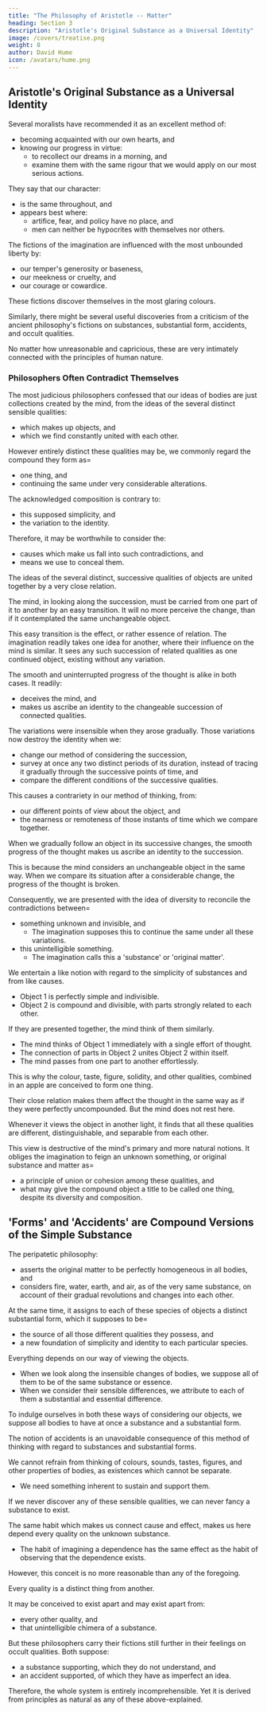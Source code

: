 ```yaml
---
title: "The Philosophy of Aristotle -- Matter"
heading: Section 3
description: "Aristotle's Original Substance as a Universal Identity"
image: /covers/treatise.png
weight: 8
author: David Hume
icon: /avatars/hume.png
---
```




## Aristotle's Original Substance as a Universal Identity

Several moralists have recommended it as an excellent method of:
- becoming acquainted with our own hearts, and
- knowing our progress in virtue:
  - to recollect our dreams in a morning, and
  - examine them with the same rigour that we would apply on our most serious actions.

They say that our character:
- is the same throughout, and
- appears best where:
  - artifice, fear, and policy have no place, and
  - men can neither be hypocrites with themselves nor others.

The fictions of the imagination are influenced with the most unbounded liberty by:
- our temper's generosity or baseness,
- our meekness or cruelty, and
- our courage or cowardice.

These fictions discover themselves in the most glaring colours.

Similarly, there might be several useful discoveries from a criticism of the ancient philosophy's fictions on substances, substantial form, accidents, and occult qualities.

No matter how unreasonable and capricious, these are very intimately connected with the principles of human nature.


### Philosophers Often Contradict Themselves

The most judicious philosophers confessed that our ideas of bodies are just collections created by the mind, from the ideas of the several distinct sensible qualities:
- which makes up objects, and
- which we find constantly united with each other.

However entirely distinct these qualities may be, we commonly regard the compound they form as= 
- one thing, and
- continuing the same under very considerable alterations.

The acknowledged composition is contrary to:
- this supposed simplicity, and
- the variation to the identity.

Therefore, it may be worthwhile to consider the: 
- causes which make us fall into such contradictions, and
- means we use to conceal them.

The ideas of the several distinct, successive qualities of objects are united together by a very close relation.

The mind, in looking along the succession, must be carried from one part of it to another by an easy transition. It will no more perceive the change, than if it contemplated the same unchangeable object.

This easy transition is the effect, or rather essence of relation. The imagination readily takes one idea for another, where their influence on the mind is similar. It sees any such succession of related qualities as one continued object, existing without any variation.

The smooth and uninterrupted progress of the thought is alike in both cases. It readily:
- deceives the mind, and
- makes us ascribe an identity to the changeable succession of connected qualities.

The variations were insensible when they arose gradually. Those variations now destroy the identity when we:
- change our method of considering the succession,
- survey at once any two distinct periods of its duration, instead of tracing it gradually through the successive points of time, and
- compare the different conditions of the successive qualities.

This causes a contrariety in our method of thinking, from:
- our different points of view about the object, and
- the nearness or remoteness of those instants of time which we compare together.

When we gradually follow an object in its successive changes, the smooth progress of the thought makes us ascribe an identity to the succession.

This is because the mind considers an unchangeable object in the same way. When we compare its situation after a considerable change, the progress of the thought is broken.

Consequently, we are presented with the idea of diversity to reconcile the contradictions between= 
- something unknown and invisible, and
  - The imagination supposes this to continue the same under all these variations.
- this unintelligible something.
  - The imagination calls this a 'substance' or 'original matter'.

We entertain a like notion with regard to the simplicity of substances and from like causes.

- Object 1 is perfectly simple and indivisible.
- Object 2 is compound and divisible, with parts strongly related to each other.

If they are presented together, the mind think of them similarly. 
- The mind thinks of Object 1 immediately with a single effort of thought. 
- The connection of parts in Object 2 unites Object 2 within itself.
- The mind passes from one part to another effortlessly.

This is why the colour, taste, figure, solidity, and other qualities, combined in an apple are conceived to form one thing.

Their close relation makes them affect the thought in the same way as if they were perfectly uncompounded. But the mind does not rest here.

Whenever it views the object in another light, it finds that all these qualities are different, distinguishable, and separable from each other.

This view is destructive of the mind's primary and more natural notions. It obliges the imagination to feign an unknown something, or original substance and matter as= 
- a principle of union or cohesion among these qualities, and
- what may give the compound object a title to be called one thing, despite its diversity and composition.


## 'Forms' and 'Accidents' are Compound Versions of the Simple Substance

The peripatetic philosophy:
- asserts the original matter to be perfectly homogeneous in all bodies, and
- considers fire, water, earth, and air, as of the very same substance, on account of their gradual revolutions and changes into each other.

At the same time, it assigns to each of these species of objects a distinct substantial form, which it supposes to be= 
- the source of all those different qualities they possess, and
- a new foundation of simplicity and identity to each particular species.

Everything depends on our way of viewing the objects.
- When we look along the insensible changes of bodies, we suppose all of them to be of the same substance or essence.
- When we consider their sensible differences, we attribute to each of them a substantial and essential difference.

To indulge ourselves in both these ways of considering our objects, we suppose all bodies to have at once a substance and a substantial form.

The notion of accidents is an unavoidable consequence of this method of thinking with regard to substances and substantial forms.

We cannot refrain from thinking of colours, sounds, tastes, figures, and other properties of bodies, as existences which cannot be separate.
- We need something inherent to sustain and support them.

If we never discover any of these sensible qualities, we can never fancy a substance to exist.

The same habit which makes us connect cause and effect, makes us here depend every quality on the unknown substance.
- The habit of imagining a dependence has the same effect as the habit of observing that the dependence exists.

However, this conceit is no more reasonable than any of the foregoing.

Every quality is a distinct thing from another.

It may be conceived to exist apart and may exist apart from: 
- every other quality, and
- that unintelligible chimera of a substance.

But these philosophers carry their fictions still further in their feelings on occult qualities. Both suppose: 
- a substance supporting, which they do not understand, and
- an accident supported, of which they have as imperfect an idea.

Therefore, the whole system is entirely incomprehensible. Yet it is derived from principles as natural as any of these above-explained.

